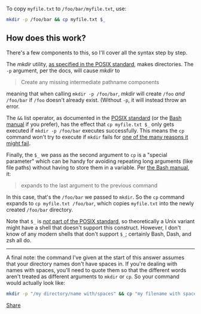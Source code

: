 To copy `myfile.txt` to `/foo/bar/myfile.txt`, use:

```bash
mkdir -p /foo/bar && cp myfile.txt $_
```

## How does this work?

There's a few components to this, so I'll cover all the syntax step by step.

The _mkdir_ utility, [as specified in the POSIX standard](http://pubs.opengroup.org/onlinepubs/9699919799/utilities/mkdir.html), makes directories. The `-p` argument, per the docs, will cause _mkdir_ to

> Create any missing intermediate pathname components

meaning that when calling `mkdir -p /foo/bar`, _mkdir_ will create `/foo` _and_ `/foo/bar` if `/foo` doesn't already exist. (Without `-p`, it will instead throw an error.

The `&&` list operator, as documented in the [POSIX standard](http://pubs.opengroup.org/onlinepubs/9699919799/utilities/V3_chap02.html#tag_18_09_03) (or the [Bash manual](https://www.gnu.org/software/bash/manual/bash.html#Lists) if you prefer), has the effect that `cp myfile.txt $_` only gets executed if `mkdir -p /foo/bar` executes successfully. This means the `cp` command won't try to execute if `mkdir` fails for [one of the many reasons it might fail](http://pubs.opengroup.org/onlinepubs/009695399/functions/mkdir.html#tag_03_371_05).

Finally, the `$_` we pass as the second argument to `cp` is a "special parameter" which can be handy for avoiding repeating long arguments (like file paths) without having to store them in a variable. Per [the Bash manual](http://www.gnu.org/software/bash/manual/html_node/Special-Parameters.html), it:

> expands to the last argument to the previous command

In this case, that's the `/foo/bar` we passed to `mkdir`. So the `cp` command expands to `cp myfile.txt /foo/bar`, which copies `myfile.txt` into the newly created `/foo/bar` directory.

Note that `$_` is [_not_ part of the POSIX standard](http://pubs.opengroup.org/onlinepubs/9699919799/utilities/V3_chap02.html#tag_18_05_02), so theoretically a Unix variant might have a shell that doesn't support this construct. However, I don't know of any modern shells that don't support `$_`; certainly Bash, Dash, and zsh all do.

___

A final note: the command I've given at the start of this answer assumes that your directory names don't have spaces in. If you're dealing with names with spaces, you'll need to quote them so that the different words aren't treated as different arguments to `mkdir` or `cp`. So your command would actually look like:

```bash
mkdir -p "/my directory/name with/spaces" && cp "my filename with spaces.txt" "$_"
```

[Share](https://stackoverflow.com/a/32596855/10648253 "Short permalink to this answer")